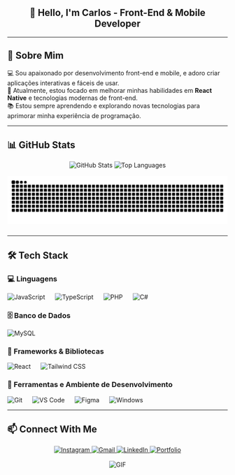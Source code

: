 <h2 align="center">👋 Hello, I'm Carlos - Front-End & Mobile Developer</h2>

---

## 🚀 Sobre Mim
💻 Sou apaixonado por desenvolvimento front-end e mobile, e adoro criar aplicações interativas e fáceis de usar.  
🎯 Atualmente, estou focado em melhorar minhas habilidades em **React Native** e tecnologias modernas de front-end.  
📚 Estou sempre aprendendo e explorando novas tecnologias para aprimorar minha experiência de programação.

---

## 📊 GitHub Stats
<div align="center">
  <img src="https://github-readme-stats.vercel.app/api?username=carlosgodspeed&show_icons=true&count_private=true&theme=dark" height="150" alt="GitHub Stats"/>
  <img src="https://github-readme-stats.vercel.app/api/top-langs?username=carlosgodspeed&layout=compact&langs_count=5&theme=dark" height="150" alt="Top Languages"/>
</div>

<div align="center">
<br clear="both">

<img src="https://raw.githubusercontent.com/carlosgodspeed/carlosgodspeed/output/snake.svg" alt="Snake animation" />

###
</div>


---

## 🛠 Tech Stack

### 💻 Linguagens
<div align="left">
  <img src="https://cdn.jsdelivr.net/gh/devicons/devicon/icons/javascript/javascript-original.svg" height="45" alt="JavaScript"/>
  <img width="15"/>
  <img src="https://cdn.jsdelivr.net/gh/devicons/devicon/icons/typescript/typescript-original.svg" height="45" alt="TypeScript"/>
  <img width="15"/>
  <img src="https://cdn.jsdelivr.net/gh/devicons/devicon/icons/php/php-original.svg" height="45" alt="PHP"/>
  <img width="15"/>
  <img src="https://cdn.jsdelivr.net/gh/devicons/devicon/icons/csharp/csharp-original.svg" height="45" alt="C#"/>
</div>

### 🗄️ Banco de Dados
<div align="left">
  <img src="https://cdn.jsdelivr.net/gh/devicons/devicon@latest/icons/mysql/mysql-original-wordmark.svg" height="45" alt="MySQL"/>
</div>

### 🚀 Frameworks & Bibliotecas
<div align="left">
  <img src="https://cdn.jsdelivr.net/gh/devicons/devicon/icons/react/react-original.svg" height="45" alt="React"/>
  <img width="15"/>
  <img src="https://cdn.jsdelivr.net/gh/devicons/devicon/icons/tailwindcss/tailwindcss-original.svg" height="45" alt="Tailwind CSS"/>
</div>

### 🧰 Ferramentas e Ambiente de Desenvolvimento
<div align="left">
  <img src="https://cdn.jsdelivr.net/gh/devicons/devicon/icons/git/git-original.svg" height="45" alt="Git"/>
  <img width="15"/>
  <img src="https://cdn.jsdelivr.net/gh/devicons/devicon/icons/vscode/vscode-original.svg" height="45" alt="VS Code"/>
  <img width="15"/>
  <img src="https://cdn.jsdelivr.net/gh/devicons/devicon/icons/figma/figma-original.svg" height="45" alt="Figma"/>
  <img width="15"/>
  <img src="https://cdn.jsdelivr.net/gh/devicons/devicon/icons/windows8/windows8-original.svg" height="45" alt="Windows"/>
</div>

---

## 📫 Connect With Me
<div align="center">
  <a href="https://www.instagram.com/carlos_godspeed" target="_blank">
    <img src="https://img.shields.io/badge/Instagram-E4405F?style=for-the-badge&logo=instagram&logoColor=white" height="35" alt="Instagram"/>
  </a>
  <a href="mailto:carlosminibics@gmail.com" target="_blank">
    <img src="https://img.shields.io/badge/Gmail-D14836?style=for-the-badge&logo=gmail&logoColor=white" height="35" alt="Gmail"/>
  </a>
  <a href="https://www.linkedin.com/in/carlos-henrique-4805b31b1/" target="_blank">
    <img src="https://img.shields.io/badge/LinkedIn-0077B5?style=for-the-badge&logo=linkedin&logoColor=white" height="35" alt="LinkedIn"/>
  </a>
  <a href="https://carlosgodspeed.github.io/Portfolio/" target="_blank">
    <img src="https://img.shields.io/badge/Portfolio-FFA500?style=for-the-badge&logo=firefox&logoColor=white" height="35" alt="Portfolio"/>
  </a>
</div>

<br>

<div align="center">
  <img src="https://www.bing.com/th/id/OGC.bdc9fb3aaec18ceaeffec5577c844541?pid=1.7&rurl=https%3a%2f%2fi.pinimg.com%2foriginals%2f21%2f11%2f61%2f21116158daaeb1459b4ec0758505e1ad.gif&ehk=A%2bi8jyyV9kphIyP7Bt%2fValO52Elr0gbubQ6qb%2f%2fwFfc%3d" alt="GIF" />
</div>
